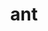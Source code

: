 ---
title: "ant"
layout: cache
categories: [package, v0.19]
meta: {"versions": ["1.10.7"], "compilers": ["gcc@=11.1.0", "oneapi@=2022.1.0"], "oss": ["ubuntu20.04"], "platforms": ["linux"], "targets": ["x86_64"], "stacks": ["e4s", "e4s-oneapi"], "num_specs": 2, "num_specs_by_stack": {"e4s": 1, "e4s-oneapi": 1}}
spec_details: [{"hash": "tqqhqnbkdz33achvbqywjoxrpg2zwz2p", "compiler": "gcc@=11.1.0", "versions": ["1.10.7"], "os": "ubuntu20.04", "platform": "linux", "target": "x86_64", "variants": ["build_system=generic"], "stacks": ["e4s"], "size": "-", "tarball": "https://binaries.spack.io/releases/v0.19/build_cache/linux-ubuntu20.04-x86_64/gcc-11.1.0/ant-1.10.7/linux-ubuntu20.04-x86_64-gcc-11.1.0-ant-1.10.7-tqqhqnbkdz33achvbqywjoxrpg2zwz2p.spack"}, {"hash": "f7pdwluvibmaejc4bjhkv5velyu4s57a", "compiler": "oneapi@=2022.1.0", "versions": ["1.10.7"], "os": "ubuntu20.04", "platform": "linux", "target": "x86_64", "variants": ["build_system=generic"], "stacks": ["e4s-oneapi"], "size": "-", "tarball": "https://binaries.spack.io/releases/v0.19/build_cache/linux-ubuntu20.04-x86_64/oneapi-2022.1.0/ant-1.10.7/linux-ubuntu20.04-x86_64-oneapi-2022.1.0-ant-1.10.7-f7pdwluvibmaejc4bjhkv5velyu4s57a.spack"}]
---